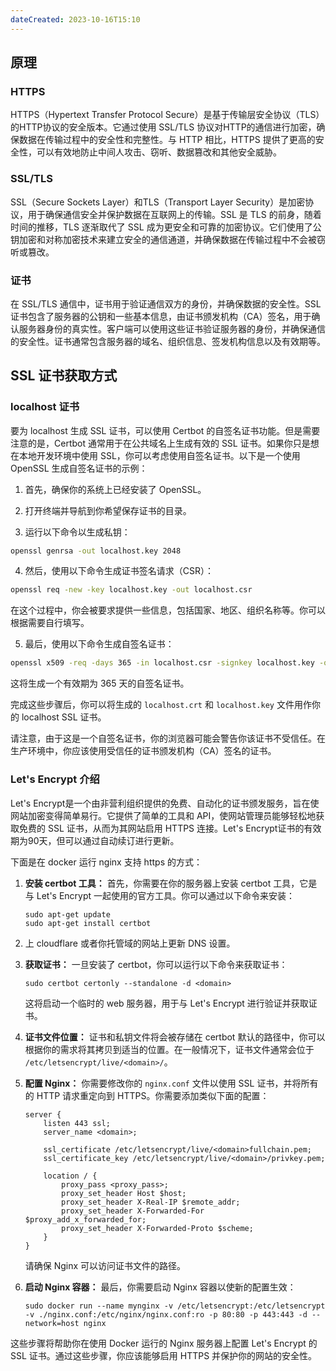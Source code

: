 ```yaml
---
dateCreated: 2023-10-16T15:10
---
```

## 原理
### HTTPS
HTTPS（Hypertext Transfer Protocol Secure）是基于传输层安全协议（TLS）的HTTP协议的安全版本。它通过使用 SSL/TLS 协议对HTTP的通信进行加密，确保数据在传输过程中的安全性和完整性。与 HTTP 相比，HTTPS 提供了更高的安全性，可以有效地防止中间人攻击、窃听、数据篡改和其他安全威胁。
### SSL/TLS
SSL（Secure Sockets Layer）和TLS（Transport Layer Security）是加密协议，用于确保通信安全并保护数据在互联网上的传输。SSL 是 TLS 的前身，随着时间的推移，TLS 逐渐取代了 SSL 成为更安全和可靠的加密协议。它们使用了公钥加密和对称加密技术来建立安全的通信通道，并确保数据在传输过程中不会被窃听或篡改。
### 证书
在 SSL/TLS 通信中，证书用于验证通信双方的身份，并确保数据的安全性。SSL证书包含了服务器的公钥和一些基本信息，由证书颁发机构（CA）签名，用于确认服务器身份的真实性。客户端可以使用这些证书验证服务器的身份，并确保通信的安全性。证书通常包含服务器的域名、组织信息、签发机构信息以及有效期等。
## SSL 证书获取方式
### localhost 证书
要为 localhost 生成 SSL 证书，可以使用 Certbot 的自签名证书功能。但是需要注意的是，Certbot 通常用于在公共域名上生成有效的 SSL 证书。如果你只是想在本地开发环境中使用 SSL，你可以考虑使用自签名证书。以下是一个使用 OpenSSL 生成自签名证书的示例：

1. 首先，确保你的系统上已经安装了 OpenSSL。

2. 打开终端并导航到你希望保存证书的目录。

3. 运行以下命令以生成私钥：

```bash
openssl genrsa -out localhost.key 2048
```

4. 然后，使用以下命令生成证书签名请求（CSR）：

```bash
openssl req -new -key localhost.key -out localhost.csr
```

在这个过程中，你会被要求提供一些信息，包括国家、地区、组织名称等。你可以根据需要自行填写。

5. 最后，使用以下命令生成自签名证书：

```bash
openssl x509 -req -days 365 -in localhost.csr -signkey localhost.key -out localhost.crt
```

这将生成一个有效期为 365 天的自签名证书。

完成这些步骤后，你可以将生成的 `localhost.crt` 和 `localhost.key` 文件用作你的 localhost SSL 证书。

请注意，由于这是一个自签名证书，你的浏览器可能会警告你该证书不受信任。在生产环境中，你应该使用受信任的证书颁发机构（CA）签名的证书。

### Let's Encrypt 介绍
Let's Encrypt是一个由非营利组织提供的免费、自动化的证书颁发服务，旨在使网站加密变得简单易行。它提供了简单的工具和 API，使网站管理员能够轻松地获取免费的 SSL 证书，从而为其网站启用 HTTPS 连接。Let's Encrypt证书的有效期为90天，但可以通过自动续订进行更新。

下面是在 docker 运行 nginx 支持 https 的方式：

1. **安装 certbot 工具：** 首先，你需要在你的服务器上安装 certbot 工具，它是与 Let's Encrypt 一起使用的官方工具。你可以通过以下命令来安装：

   ```shell
   sudo apt-get update
   sudo apt-get install certbot
   ```

2. 上 cloudflare 或者你托管域的网站上更新 DNS 设置。

3. **获取证书：** 一旦安装了 certbot，你可以运行以下命令来获取证书：

   ```shell
   sudo certbot certonly --standalone -d <domain>
   ```

   这将启动一个临时的 web 服务器，用于与 Let's Encrypt 进行验证并获取证书。

3. **证书文件位置：** 证书和私钥文件将会被存储在 certbot 默认的路径中，你可以根据你的需求将其拷贝到适当的位置。在一般情况下，证书文件通常会位于 `/etc/letsencrypt/live/<domain>/`。

4. **配置 Nginx：** 你需要修改你的 `nginx.conf` 文件以使用 SSL 证书，并将所有的 HTTP 请求重定向到 HTTPS。你需要添加类似下面的配置：

   ```
   server {
       listen 443 ssl;
       server_name <domain>;

       ssl_certificate /etc/letsencrypt/live/<domain>fullchain.pem;
       ssl_certificate_key /etc/letsencrypt/live/<domain>/privkey.pem;

       location / {
           proxy_pass <proxy_pass>;
           proxy_set_header Host $host;
           proxy_set_header X-Real-IP $remote_addr;
           proxy_set_header X-Forwarded-For $proxy_add_x_forwarded_for;
           proxy_set_header X-Forwarded-Proto $scheme;
       }
   }
   ```

   请确保 Nginx 可以访问证书文件的路径。

5. **启动 Nginx 容器：** 最后，你需要启动 Nginx 容器以使新的配置生效：

   ```
   sudo docker run --name mynginx -v /etc/letsencrypt:/etc/letsencrypt -v ./nginx.conf:/etc/nginx/nginx.conf:ro -p 80:80 -p 443:443 -d --network=host nginx
   ```

这些步骤将帮助你在使用 Docker 运行的 Nginx 服务器上配置 Let's Encrypt 的 SSL 证书。通过这些步骤，你应该能够启用 HTTPS 并保护你的网站的安全性。
